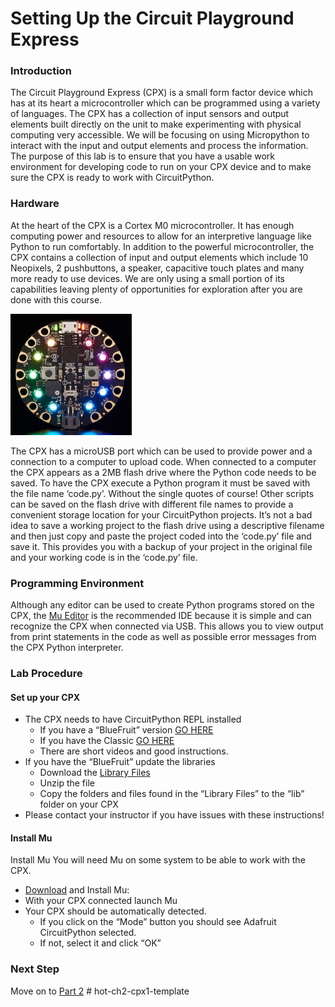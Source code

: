 # Setting Up the Circuit Playground Express

### Introduction
The Circuit Playground Express (CPX) is a small form factor device which has at its heart a
microcontroller which can be programmed using a variety of languages. The CPX has a
collection of input sensors and output elements built directly on the unit to make experimenting
with physical computing very accessible. We will be focusing on using Micropython to interact
with the input and output elements and process the information.
The purpose of this lab is to ensure that you have a usable work environment for developing
code to run on your CPX device and to make sure the CPX is ready to work with CircuitPython.

### Hardware
At the heart of the CPX is a Cortex M0 microcontroller. It has
enough computing power and resources to allow for an
interpretive language like Python to run comfortably. In addition to
the powerful microcontroller, the CPX contains a collection of input
and output elements which include 10 Neopixels, 2 pushbuttons, a
speaker, capacitive touch plates and many more ready to use
devices. We are only using a small portion of its capabilities
leaving plenty of opportunities for exploration after you are done
with this course.  

![CPX Pic](cpx.jpg)

The CPX has a microUSB port which can be used to provide
power and a connection to a computer to upload code. When
connected to a computer the CPX appears as a 2MB flash drive where the Python code needs
to be saved. To have the CPX execute a Python program it must be saved with the file name
‘code.py’. Without the single quotes of course! Other scripts can be saved on the flash drive
with different file names to provide a convenient storage location for your CircuitPython projects.
It’s not a bad idea to save a working project to the flash drive using a descriptive filename and
then just copy and paste the project coded into the ‘code.py’ file and save it. This provides you
with a backup of your project in the original file and your working code is in the ‘code.py’ file.

### Programming Environment
Although any editor can be used to create Python programs stored on the CPX, the [Mu Editor](https://codewith.mu/) is
the recommended IDE because it is simple and can recognize the CPX when connected via
USB. This allows you to view output from print statements in the code as well as possible error
messages from the CPX Python interpreter.

### Lab Procedure

#### Set up your CPX
- The CPX needs to have CircuitPython REPL installed
  - If you have a “BlueFruit” version [GO HERE](https://learn.adafruit.com/adafruit-circuit-playground-bluefruit/circuitpython)
  - If you have the Classic [GO HERE](https://learn.adafruit.com/adafruit-circuit-playground-express/circuitpython-quickstart)
  - There are short videos and good instructions.
- If you have the “BlueFruit” update the libraries
  - Download the [Library Files](https://circuitpython.org/libraries)
  - Unzip the file
  - Copy the folders and files found in the “Library Files” to the “lib” folder on your CPX
- Please contact your instructor if you have issues with these instructions!

#### Install Mu
Install Mu
You will need Mu on some system to be able to work with the CPX.
- [Download](https://codewith.mu/) and Install Mu:
- With your CPX connected launch Mu
- Your CPX should be automatically detected.
  - If you click on the “Mode” button you should see Adafruit CircuitPython selected.
  - If not, select it and click “OK”

### Next Step
Move on to [Part 2](part2.md)
#   h o t - c h 2 - c p x 1 - t e m p l a t e 
 
 
